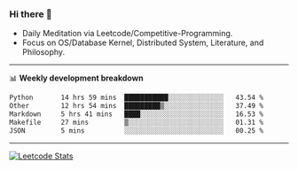 ### Hi there 👋
* Daily Meditation via Leetcode/Competitive-Programming.
* Focus on OS/Database Kernel, Distributed System, Literature, and Philosophy.

-------

📊 **Weekly development breakdown**
<!--START_SECTION:waka-->

```txt
Python       14 hrs 59 mins  ███████████░░░░░░░░░░░░░░   43.54 %
Other        12 hrs 54 mins  █████████▒░░░░░░░░░░░░░░░   37.49 %
Markdown     5 hrs 41 mins   ████░░░░░░░░░░░░░░░░░░░░░   16.53 %
Makefile     27 mins         ▒░░░░░░░░░░░░░░░░░░░░░░░░   01.31 %
JSON         5 mins          ░░░░░░░░░░░░░░░░░░░░░░░░░   00.25 %
```

<!--END_SECTION:waka-->

-------

[![Leetcode Stats](https://leetcard.jacoblin.cool/hzhang413?font=Fira+Mono)](https://leetcode.com/fxrc)
<!-- ![image](./cyberpunk-ghost-in-the-shell.gif)
![image](./gis-archive.png) -->
